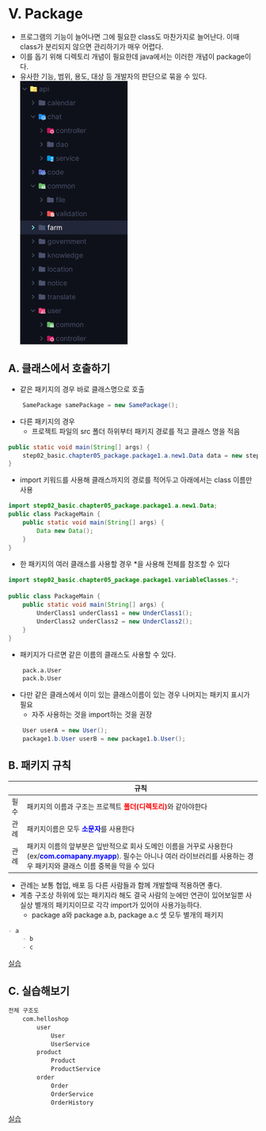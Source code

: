 # V. Package
- 프로그램의 기능이 늘어나면 그에 필요한 class도 마찬가지로 늘어난다. 이때 class가 분리되지 않으면 관리하기가 매우 어렵다. 
- 이를 돕기 위해 디렉토리 개념이 필요한데 java에서는 이러한 개념이 package이다.
- 유사한 기능, 범위, 용도, 대상 등  개발자의 판단으로 묶을 수 있다. 
![img.png](../img/packages.png)
## A. 클래스에서 호출하기
- 같은 패키지의 경우 바로 클래스명으로 호출
```java
    SamePackage samePackage = new SamePackage();
```
- 다른 패키지의 경우 
  - 프로젝트 파일의 src 폴더 하위부터 패키지 경로를 적고 클래스 명을 적음
```java
public static void main(String[] args) {
    step02_basic.chapter05_package.package1.a.new1.Data data = new step02_basic.chapter05_package.package1.a.new1.Data();
}
```
  - import 키워드를 사용해 클래스까지의 경로를 적어두고 아래에서는 class 이름만 사용
```java
import step02_basic.chapter05_package.package1.a.new1.Data;
public class PackageMain {
    public static void main(String[] args) {
        Data new Data();
    }
}
```
  - 한 패키지의 여러 클래스를 사용할 경우 *을 사용해 전체를 참조할 수 있다
```java
import step02_basic.chapter05_package.package1.variableClasses.*;

public class PackageMain {
    public static void main(String[] args) {
        UnderClass1 underClass1 = new UnderClass1();
        UnderClass2 underClass2 = new UnderClass2();
    }
}
```
  - 패키지가 다르면 같은 이름의 클래스도 사용할 수 있다. 
```dockerfile
    pack.a.User
    pack.b.User
```
  - 다만 같은 클래스에서 이미 있는 클래스이름이 있는 경우 나머지는 패키지 표시가 필요
    - 자주 사용하는 것을 import하는 것을 권장
```java
    User userA = new User();
    package1.b.User userB = new package1.b.User();
```
## B. 패키지 규칙
|    | 규칙                                                                                                                                                   |
|----|------------------------------------------------------------------------------------------------------------------------------------------------------|
| 필수 | 패키지의 이름과 구조는 프로젝트 <strong style="color:red">폴더(디렉토리)</strong>와 같아야한다                                                                                 |
|관례| 패키지이름은 모두 <strong style="color:blue">소문자</strong>를 사용한다                                                                                              |
|관례| 패키지 이름의 앞부분은 잎반적으로 회사 도메인 이름을 거꾸로 사용한다(ex/<strong style="color:blue">com.comapany.myapp</strong>). 필수는 아니나 여러 라이브러리를 사용하는 경우 패키지와 클래스 이름 중복을 막을 수 있다 |
- 관례는 보통 협업, 배포 등 다른 사람들과 함께 개발할때 적용하면 좋다. 
- 계층 구조상 하위에 있는 패키지라 해도 결국 사람의 눈에만 연관이 있어보일뿐 사실상 별개의 패키지이므로 각각 import가 있어야 사용가능하다.
  - package a와 package a.b, package a.c 셋 모두 별개의 패키지 
```markdown
- a
    - b
    - c
```

[실습](../../src/step02_basic/chapter05_package/package1/a/PackageMain.java)

## C. 실습해보기
```dockerfile
전체 구조도
    com.helloshop
        user
            User
            UserService
        product
            Product
            ProductService
        order
            Order
            OrderService
            OrderHistory
```
[실습](../../src/step02_basic/chapter05_package/package2/com/helloshop)